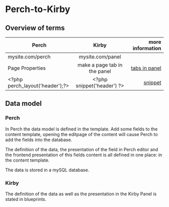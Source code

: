 # Perch-to-Kirby
 
## Overview of terms

| Perch        | Kirby           | more information |  
| ------------- |:-------------:|  -------------:|  
| mysite.com/perch | mysite.com/panel | |  
| Page Properties | make a page tab in the panel  | [tabs in panel](https://getkirby.com/docs/guide/blueprints/tabs) |
|  \<?php perch_layout('header');?> | \<?php snippet('header') ?> | [snippet](https://getkirby.com/docs/guide/templates/snippets)|



## Data model 

### Perch
In Perch the data model is defined in the template. Add some fields to the content template, opening the editpage of the content will cause Perch to add the fields into the database.

The definition of the data, the presentation of the field in Perch editor and the frontend presentation of this fields content is all defined in one place: in the content template.

The data is stored in a mySQL database.

### Kirby
The definition of the data as well as the presentation in the Kirby Panel is stated in blueprints. 



